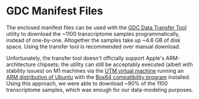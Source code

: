 # GDC Manifest Files

The enclosed manifest files can be used with the [GDC Data Transfer Tool](https://gdc.cancer.gov/access-data/gdc-data-transfer-tool) utility to download the ~1100 transcriptome samples programmatically, instead of one-by-one. Altogether the samples take up ~4.6 GB of disk space. Using the transfer tool is recommended over manual download.  

Unfortunately, the transfer tool doesn't officially support Apple's ARM-architecture chipsets; the utility can still be acceptably executed (albeit with stability issues) on M1 machines via the [UTM virtual machine](https://mac.getutm.app/) running an [ARM distribution of Ubuntu](https://ubuntu.com/download/server/arm) with the [Box64 compatibility program](https://box86.org/category/box64/) installed. Using this approach, we were able to download ~90% of the 1100 transcriptome samples, which was enough for our data-modeling purposes.  